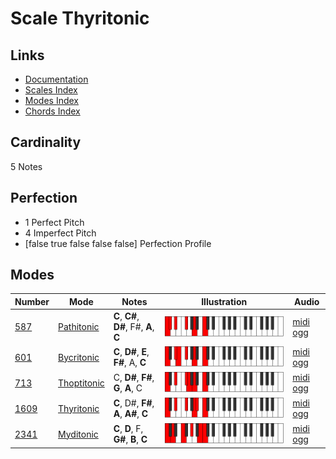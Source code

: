 # Scale Thyritonic

## Links

- [Documentation](index.md)
- [Scales Index](Scales.md)
- [Modes Index](Modes.md)
- [Chords Index](Chords.md)

## Cardinality

5 Notes

## Perfection

- 1 Perfect Pitch
- 4 Imperfect Pitch
- [false true false false false] Perfection Profile

## Modes

| Number | Mode | Notes | Illustration | Audio |
|--------|------|-------|--------------|-------|
| [587](https://ianring.com/musictheory/scales/587) | [Pathitonic](ModePathitonic.md) | **C**, **C#**, **D#**, F#, **A**, **C** | ![CNaturalPathitonic](ModeCNaturalPathitonic.png) | [midi](ModeCNaturalPathitonic.mid) [ogg](ModeCNaturalPathitonic.ogg) | 
| [601](https://ianring.com/musictheory/scales/601) | [Bycritonic](ModeBycritonic.md) | **C**, **D#**, **E**, **F#**, A, **C** | ![CNaturalBycritonic](ModeCNaturalBycritonic.png) | [midi](ModeCNaturalBycritonic.mid) [ogg](ModeCNaturalBycritonic.ogg) | 
| [713](https://ianring.com/musictheory/scales/713) | [Thoptitonic](ModeThoptitonic.md) | C, **D#**, **F#**, **G**, **A**, C | ![CNaturalThoptitonic](ModeCNaturalThoptitonic.png) | [midi](ModeCNaturalThoptitonic.mid) [ogg](ModeCNaturalThoptitonic.ogg) | 
| [1609](https://ianring.com/musictheory/scales/1609) | [Thyritonic](ModeThyritonic.md) | **C**, D#, **F#**, **A**, **A#**, **C** | ![CNaturalThyritonic](ModeCNaturalThyritonic.png) | [midi](ModeCNaturalThyritonic.mid) [ogg](ModeCNaturalThyritonic.ogg) | 
| [2341](https://ianring.com/musictheory/scales/2341) | [Myditonic](ModeMyditonic.md) | **C**, **D**, F, **G#**, **B**, **C** | ![CNaturalMyditonic](ModeCNaturalMyditonic.png) | [midi](ModeCNaturalMyditonic.mid) [ogg](ModeCNaturalMyditonic.ogg) | 
